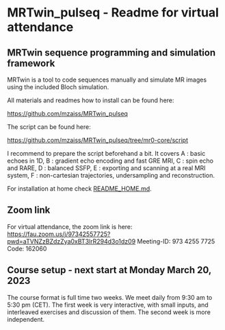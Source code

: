 # MRTwin_pulseq - Readme for virtual attendance

## MRTwin sequence programming and simulation framework
MRTwin is a tool to code sequences manually and simulate MR images using the included Bloch simulation. 

All materials and readmes how to install can be found here:
    
https://github.com/mzaiss/MRTwin_pulseq

The script can be found here:
    
https://github.com/mzaiss/MRTwin_pulseq/tree/mr0-core/script

I recommend to prepare the script beforehand a bit.
It covers A : basic echoes in 1D, B : gradient echo encoding and fast GRE MRI, C : spin echo and RARE, D : balanced SSFP, E : exporting and scanning at a real MRI system, F : non-cartesian trajectories, undersampling and reconstruction.

For installation at home check [README_HOME.md](README_HOME.md).

## Zoom link
For virtual attendance, the zoom link is here:
https://fau.zoom.us/j/97342557725?pwd=aTVNZzBZdzZya0xBT3lrR294d3o1dz09 
Meeting-ID: 973 4255 7725
Code: 162060

## Course setup  - next start at Monday March 20, 2023
The course format is full time two weeks. 
We meet  daily from 9:30 am to 5:30 pm (CET).
The first week is very interactive, with small inputs, and interleaved exercises and discussion of them.
The second week is more independent.


